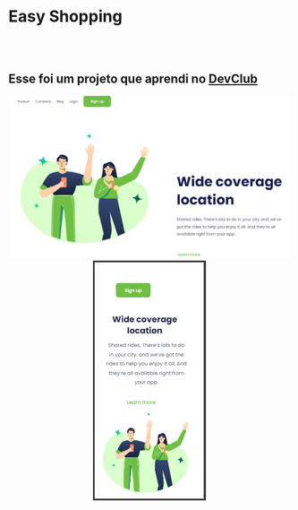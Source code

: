   <h1>Easy Shopping</h1>
  <br>
  <br>
  
<h2>Esse foi um projeto que aprendi no <a href="https://rodolfomori.com.br/devclub">DevClub</a></h2>


<header>
  <div class="desktop">
<img src="https://github.com/helbercandido/easy-shopping/blob/master/Assets/dektop.png?raw=true"/>
 <div>
<img src="https://github.com/helbercandido/easy-shopping/blob/master/Assets/mobile.png?raw=true"/>
<header>


